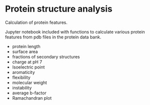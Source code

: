 # Protein structure analysis

Calculation of protein features. 

Jupyter notebook included with functions to calculate various protein features from pdb files in the protein data bank. 
* protein length
* surface area 
* fractions of secondary structures
* charge at pH 7 
* Isoelectric point 
* aromaticity 
* flexibility 
* molecular weight 
* instability 
* average b-factor
* Ramachandran plot

